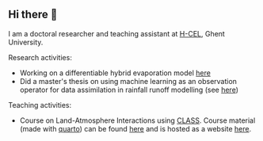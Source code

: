 ## Hi there 👋

I am a doctoral researcher and teaching assistant at [H-CEL](https://www.ugent.be/bw/environment/en/research/h-cel), Ghent University.

Research activities:
- Working on a differentiable hybrid evaporation model [here](https://github.com/olivierbonte/DifferentiableEvaporation)
- Did a master's thesis on using machine learning as an observation operator for data assimilation in rainfall runoff modelling (see [here](https://github.com/olivierbonte/master_thesis))

Teaching activities:
- Course on Land-Atmosphere Interactions using [CLASS](https://classmodel.github.io/). Course material (made with [quarto](https://quarto.org/)) can be found [here](https://github.com/olivierbonte/Land_Atmosphere_interactions_notes_public) and is hosted as a website [here](https://obonte.quarto.pub/land-atmosphere-interactions-practicals/).

<!--
**olivierbonte/olivierbonte** is a ✨ _special_ ✨ repository because its `README.md` (this file) appears on your GitHub profile.

Here are some ideas to get you started:

- 🔭 I’m currently working on ...
- 🌱 I’m currently learning ...
- 👯 I’m looking to collaborate on ...
- 🤔 I’m looking for help with ...
- 💬 Ask me about ...
- 📫 How to reach me: ...
- 😄 Pronouns: ...
- ⚡ Fun fact: ...
-->
